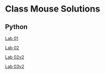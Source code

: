 # Class Mouse Solutions

## Python
[Lab 01](/python/helloworld.py)

[Lab 02](/python/lab2_madlibs.py)

[Lab 02v2](/python/lab2_madlibs_v2.py)

[Lab 03v2](/python/lab3v2.py)

